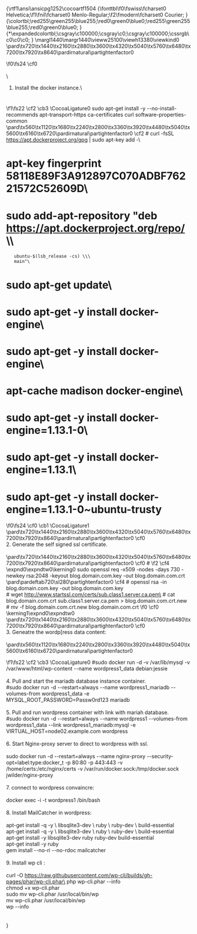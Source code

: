 {\rtf1\ansi\ansicpg1252\cocoartf1504
{\fonttbl\f0\fswiss\fcharset0 Helvetica;\f1\fnil\fcharset0 Menlo-Regular;\f2\fmodern\fcharset0 Courier;
}
{\colortbl;\red255\green255\blue255;\red0\green0\blue0;\red255\green255\blue255;\red0\green0\blue0;
}
{\*\expandedcolortbl;\csgray\c100000;\csgray\c0;\csgray\c100000;\cssrgb\c0\c0\c0;
}
\margl1440\margr1440\vieww25100\viewh13380\viewkind0
\pard\tx720\tx1440\tx2160\tx2880\tx3600\tx4320\tx5040\tx5760\tx6480\tx7200\tx7920\tx8640\pardirnatural\partightenfactor0

\f0\fs24 \cf0 \
\
\
1. Install the docker instance.\
     # 
\f1\fs22 \cf2 \cb3 \CocoaLigature0 sudo apt-get install -y --no-install-recommends     apt-transport-https     ca-certificates     curl     software-properties-common\
\pard\tx560\tx1120\tx1680\tx2240\tx2800\tx3360\tx3920\tx4480\tx5040\tx5600\tx6160\tx6720\pardirnatural\partightenfactor0
\cf2    # curl -fsSL https://apt.dockerproject.org/gpg | sudo apt-key add -\
   # apt-key fingerprint 58118E89F3A912897C070ADBF76221572C52609D\
   # sudo add-apt-repository        "deb https://apt.dockerproject.org/repo/ \\\
       ubuntu-$(lsb_release -cs) \\\
       main"\
   # sudo apt-get update\
   # sudo apt-get -y install docker-engine\
   # sudo apt-get -y install docker-engine\
   #  apt-cache madison docker-engine\
   #  sudo apt-get -y install docker-engine=1.13.1-0\
   #  sudo apt-get -y install docker-engine=1.13.1\
   #  sudo apt-get -y install docker-engine=1.13.1-0~ubuntu-trusty
\f0\fs24 \cf0 \cb1 \CocoaLigature1 \
\pard\tx720\tx1440\tx2160\tx2880\tx3600\tx4320\tx5040\tx5760\tx6480\tx7200\tx7920\tx8640\pardirnatural\partightenfactor0
\cf0 \
2. Generate the self signed ssl certificate.\
 \
\pard\tx720\tx1440\tx2160\tx2880\tx3600\tx4320\tx5040\tx5760\tx6480\tx7200\tx7920\tx8640\pardirnatural\partightenfactor0
\cf0                # 
\f2 \cf4 \expnd0\expndtw0\kerning0
sudo openssl req -x509 -nodes -days 730 -newkey rsa:2048 -keyout blog.domain.com.key -out blog.domain.com.crt\
\pard\pardeftab720\sl280\partightenfactor0
\cf4        # openssl rsa -in blog.domain.com.key -out blog.domain.com.key\
       # wget http://www.startssl.com/certs/sub.class1.server.ca.pem\
       # cat blog.domain.com.crt sub.class1.server.ca.pem > blog.domain.com.crt.new\
       # mv -f blog.domain.com.crt.new blog.domain.com.crt
\f0 \cf0 \kerning1\expnd0\expndtw0 \
\pard\tx720\tx1440\tx2160\tx2880\tx3600\tx4320\tx5040\tx5760\tx6480\tx7200\tx7920\tx8640\pardirnatural\partightenfactor0
\cf0 \
3. Geneatre the wordp[ress data content:\
\
\pard\tx560\tx1120\tx1680\tx2240\tx2800\tx3360\tx3920\tx4480\tx5040\tx5600\tx6160\tx6720\pardirnatural\partightenfactor0

\f1\fs22 \cf2 \cb3 \CocoaLigature0    #sudo docker run -d -v /var/lib/mysql -v /var/www/html/wp-content --name wordpress1_data debian:jessie\
   \
4. Pull and start the mariadb database instance container.\
  #sudo docker run -d --restart=always --name wordpress1_mariadb --volumes-from wordpress1_data -e MYSQL_ROOT_PASSWORD=Passw0rd123 mariadb\
   \
5. Pull and run  wordpress container with link with mariah database.\
  #sudo docker run -d --restart=always --name wordpress1 --volumes-from wordpress1_data --link wordpress1_mariadb:mysql -e VIRTUAL_HOST=node02.example.com wordpress\
  \
6. Start Nginx-proxy server to direct to wordpress with ssl.  \
\
 sudo docker run -d --restart=always --name nginx-proxy --security-opt=label:type:docker_t -p 80:80 -p 443:443 -v /home/certs:/etc/nginx/certs -v /var/run/docker.sock:/tmp/docker.sock jwilder/nginx-proxy\
\
7. connect to wordpress convaincre:\
\
   docker exec -i -t wordpress1 /bin/bash\
\
8. Install MailCatcher in wordpress:\
\
    apt-get install -q -y \\ libsqlite3-dev \\ ruby \\ ruby-dev \\ build-essential\
    apt-get install -q -y \\ libsqlite3-dev \\ ruby \\ ruby-dev \\ build-essential\
    apt-get install -y libsqlite3-dev ruby ruby-dev build-essential\
    apt-get install -y  ruby\
    gem install --no-ri --no-rdoc mailcatcher\
\
9. Install wp cli :\
\
    curl -O https://raw.githubusercontent.com/wp-cli/builds/gh-pages/phar/wp-cli.phar\
    php wp-cli.phar --info\
    chmod +x wp-cli.phar\
    sudo mv wp-cli.phar /usr/local/bin/wp\
    mv wp-cli.phar /usr/local/bin/wp\
    wp --info\
\
\
   }